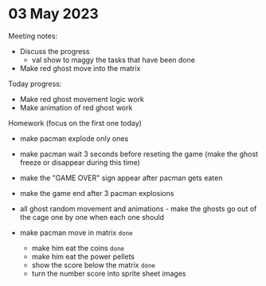 # 03 May 2023
Meeting notes:
  * Discuss the progress 
    * val show to maggy the tasks that have been done
  * Make red ghost move into the matrix
  

  
  Today progress:
  * Make red ghost movement logic work 
  * Make animation of red ghost work 


Homework (focus on the first one today)
  * make pacman explode only ones 
  * make pacman wait 3 seconds before reseting the game (make the ghost freeze or disappear during this time)
  * make the "GAME OVER" sign appear after pacman gets eaten
  * make the game end after 3 pacman explosions 
  * all ghost random movement and animations - make the ghosts go out of the cage one by one when each one should

  * make pacman move in matrix `done`
    * make him eat the coins `done`
    * make him eat the power pellets 
    * show the score below the matrix `done`
    * turn the number score into sprite sheet images




